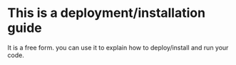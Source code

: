 # This is a deployment/installation guide

It is a free form. you can use it to explain how to deploy/install and run  your code. 
